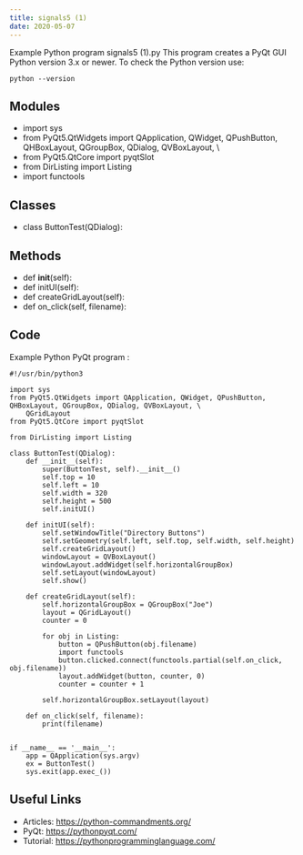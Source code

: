 ```yaml
---
title: signals5 (1)
date: 2020-05-07
---
```

Example Python program signals5 (1).py
This program creates a PyQt GUI
Python version 3.x or newer.
To check the Python version use:

    python --version

## Modules

* import sys
* from PyQt5.QtWidgets import QApplication, QWidget, QPushButton, QHBoxLayout, QGroupBox, QDialog, QVBoxLayout, \
* from PyQt5.QtCore import pyqtSlot
* from DirListing import Listing
* import functools

## Classes

* class ButtonTest(QDialog):

## Methods

* def __init__(self):
* def initUI(self):
* def createGridLayout(self):
* def on_click(self, filename):

## Code

Example Python PyQt program :

    #!/usr/bin/python3
    
    import sys
    from PyQt5.QtWidgets import QApplication, QWidget, QPushButton, QHBoxLayout, QGroupBox, QDialog, QVBoxLayout, \
        QGridLayout
    from PyQt5.QtCore import pyqtSlot
    
    from DirListing import Listing
    
    class ButtonTest(QDialog):
        def __init__(self):
            super(ButtonTest, self).__init__()
            self.top = 10
            self.left = 10
            self.width = 320
            self.height = 500
            self.initUI()
    
        def initUI(self):
            self.setWindowTitle("Directory Buttons")
            self.setGeometry(self.left, self.top, self.width, self.height)
            self.createGridLayout()
            windowLayout = QVBoxLayout()
            windowLayout.addWidget(self.horizontalGroupBox)
            self.setLayout(windowLayout)
            self.show()
    
        def createGridLayout(self):
            self.horizontalGroupBox = QGroupBox("Joe")
            layout = QGridLayout()
            counter = 0
    
            for obj in Listing:
                button = QPushButton(obj.filename)
                import functools
                button.clicked.connect(functools.partial(self.on_click, obj.filename))
                layout.addWidget(button, counter, 0)
                counter = counter + 1
    
            self.horizontalGroupBox.setLayout(layout)
    
        def on_click(self, filename):
            print(filename)
    
    
    if __name__ == '__main__':
        app = QApplication(sys.argv)
        ex = ButtonTest()
        sys.exit(app.exec_())
    
    

## Useful Links

- Articles: https://python-commandments.org/
- PyQt: https://pythonpyqt.com/
- Tutorial: https://pythonprogramminglanguage.com/
